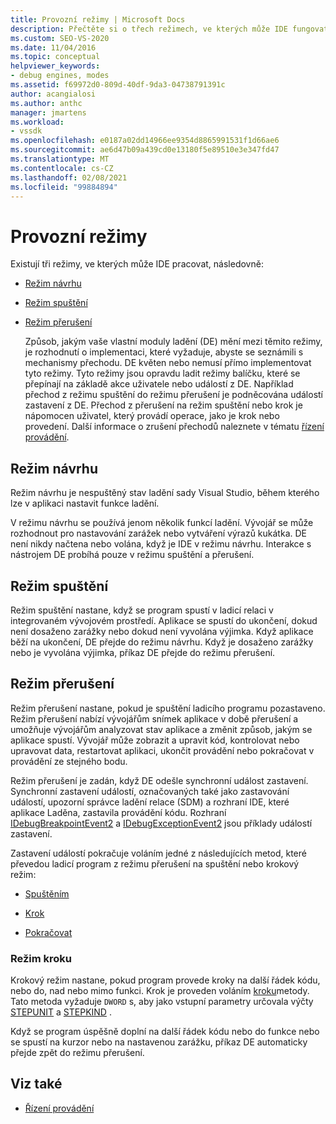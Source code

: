 ```yaml
---
title: Provozní režimy | Microsoft Docs
description: Přečtěte si o třech režimech, ve kterých může IDE fungovat, což jsou režim návrhu, režim běhu a režim přerušení.
ms.custom: SEO-VS-2020
ms.date: 11/04/2016
ms.topic: conceptual
helpviewer_keywords:
- debug engines, modes
ms.assetid: f69972d0-809d-40df-9da3-04738791391c
author: acangialosi
ms.author: anthc
manager: jmartens
ms.workload:
- vssdk
ms.openlocfilehash: e0187a02dd14966ee9354d8865991531f1d66ae6
ms.sourcegitcommit: ae6d47b09a439cd0e13180f5e89510e3e347fd47
ms.translationtype: MT
ms.contentlocale: cs-CZ
ms.lasthandoff: 02/08/2021
ms.locfileid: "99884894"
---
```

# <a name="operational-modes"></a>Provozní režimy
Existují tři režimy, ve kterých může IDE pracovat, následovně:

- [Režim návrhu](#vsconoperationalmodesanchor1)

- [Režim spuštění](#vsconoperationalmodesanchor2)

- [Režim přerušení](#vsconoperationalmodesanchor3)

  Způsob, jakým vaše vlastní moduly ladění (DE) mění mezi těmito režimy, je rozhodnutí o implementaci, které vyžaduje, abyste se seznámili s mechanismy přechodu. DE květen nebo nemusí přímo implementovat tyto režimy. Tyto režimy jsou opravdu ladit režimy balíčku, které se přepínají na základě akce uživatele nebo událostí z DE. Například přechod z režimu spuštění do režimu přerušení je podněcována událostí zastavení z DE. Přechod z přerušení na režim spuštění nebo krok je nápomocen uživatel, který provádí operace, jako je krok nebo provedení. Další informace o zrušení přechodů naleznete v tématu [řízení provádění](../../extensibility/debugger/control-of-execution.md).

## <a name="design-mode"></a><a name="vsconoperationalmodesanchor1"></a> Režim návrhu
 Režim návrhu je nespuštěný stav ladění sady Visual Studio, během kterého lze v aplikaci nastavit funkce ladění.

 V režimu návrhu se používá jenom několik funkcí ladění. Vývojář se může rozhodnout pro nastavování zarážek nebo vytváření výrazů kukátka. DE není nikdy načtena nebo volána, když je IDE v režimu návrhu. Interakce s nástrojem DE probíhá pouze v režimu spuštění a přerušení.

## <a name="run-mode"></a><a name="vsconoperationalmodesanchor2"></a> Režim spuštění
 Režim spuštění nastane, když se program spustí v ladicí relaci v integrovaném vývojovém prostředí. Aplikace se spustí do ukončení, dokud není dosaženo zarážky nebo dokud není vyvolána výjimka. Když aplikace běží na ukončení, DE přejde do režimu návrhu. Když je dosaženo zarážky nebo je vyvolána výjimka, příkaz DE přejde do režimu přerušení.

## <a name="break-mode"></a><a name="vsconoperationalmodesanchor3"></a> Režim přerušení
 Režim přerušení nastane, pokud je spuštění ladicího programu pozastaveno. Režim přerušení nabízí vývojářům snímek aplikace v době přerušení a umožňuje vývojářům analyzovat stav aplikace a změnit způsob, jakým se aplikace spustí. Vývojář může zobrazit a upravit kód, kontrolovat nebo upravovat data, restartovat aplikaci, ukončit provádění nebo pokračovat v provádění ze stejného bodu.

 Režim přerušení je zadán, když DE odešle synchronní událost zastavení. Synchronní zastavení událostí, označovaných také jako zastavování událostí, upozorní správce ladění relace (SDM) a rozhraní IDE, které aplikace Laděna, zastavila provádění kódu. Rozhraní [IDebugBreakpointEvent2](../../extensibility/debugger/reference/idebugbreakpointevent2.md) a [IDebugExceptionEvent2](../../extensibility/debugger/reference/idebugexceptionevent2.md) jsou příklady událostí zastavení.

 Zastavení událostí pokračuje voláním jedné z následujících metod, které převedou ladicí program z režimu přerušení na spuštění nebo krokový režim:

- [Spuštěním](../../extensibility/debugger/reference/idebugprocess3-execute.md)

- [Krok](../../extensibility/debugger/reference/idebugprocess3-step.md)

- [Pokračovat](../../extensibility/debugger/reference/idebugprocess3-continue.md)

### <a name="step-mode"></a><a name="vsconoperationalmodesanchor4"></a> Režim kroku
 Krokový režim nastane, pokud program provede kroky na další řádek kódu, nebo do, nad nebo mimo funkci. Krok je proveden voláním [kroku](../../extensibility/debugger/reference/idebugprocess3-step.md)metody. Tato metoda vyžaduje `DWORD` s, aby jako vstupní parametry určovala výčty [STEPUNIT](../../extensibility/debugger/reference/stepunit.md) a [STEPKIND](../../extensibility/debugger/reference/stepkind.md) .

 Když se program úspěšně doplní na další řádek kódu nebo do funkce nebo se spustí na kurzor nebo na nastavenou zarážku, příkaz DE automaticky přejde zpět do režimu přerušení.

## <a name="see-also"></a>Viz také
- [Řízení provádění](../../extensibility/debugger/control-of-execution.md)
